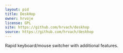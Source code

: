 ```yaml
---
layout: pid
title: DeskHop
owner: hrvoje
license: GPL
site: https://github.com/hrvach/deskhop
source: https://github.com/hrvach/deskhop
---
```

Rapid keyboard/mouse switcher with additional features.
